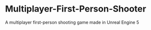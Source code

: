 # Multiplayer-First-Person-Shooter
A multiplayer first-person shooting game made in Unreal Engine 5
